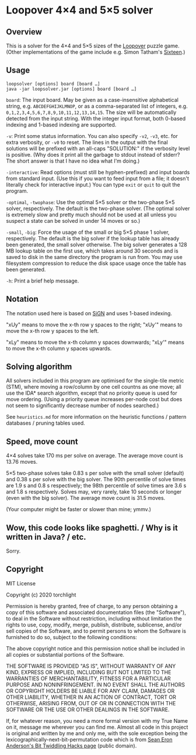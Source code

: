 # Loopover 4×4 and 5×5 solver

## Overview

This is a solver for the 4×4 and 5×5 sizes of the [Loopover](https://loopover.xyz/) puzzle game. (Other implementations of the game include e.g. Simon Tatham's [Sixteen](https://www.chiark.greenend.org.uk/~sgtatham/puzzles/js/sixteen.html).)

## Usage

    loopsolver [options] board [board …]
    java -jar loopsolver.jar [options] board [board …]

`board`: The input board. May be given as a case-insensitive alphabetical string, e.g. `ABCDEFGHIJKLMNOP`, or as a comma-separated list of integers, e.g. `0,1,2,3,4,5,6,7,8,9,10,11,12,13,14,15`. The size will be automatically detected from the input string. With the integer input format, both 0-based indexing and 1-based indexing are supported.

`-v`: Print some status information. You can also specify `-v2`, `-v3`, etc. for extra verbosity, or `-v0` to reset. The lines in the output with the final solutions will be prefixed with an all-caps "SOLUTION:" if the verbosity level is positive. (Why does it print all the garbage to stdout instead of stderr? The short answer is that I have no idea what I'm doing.)

`-interactive`: Read options (must still be hyphen-prefixed) and input boards from standard input. (Use this if you want to feed input from a file; it doesn't literally check for interactive input.) You can type `exit` or `quit` to quit the program.

`-optimal`, `-twophase`: Use the optimal 5×5 solver or the two-phase 5×5 solver, respectively. The default is the two-phase solver. (The optimal solver is extremely slow and pretty much should not be used at all unless you suspect a state can be solved in under 14 moves or so.)

`-small`, `-big`: Force the usage of the small or big 5×5 phase 1 solver, respectively. The default is the big solver if the lookup table has already been generated, the small solver otherwise. The big solver generates a 128 MB lookup table on the first use, which takes around 30 seconds and is saved to disk in the same directory the program is run from. You may use filesystem compression to reduce the disk space usage once the table has been generated.

`-h`: Print a brief help message.

## Notation

The notation used here is based on [SiGN](https://mzrg.com/rubik/nota.shtml) and uses 1-based indexing.

"xUy" means to move the x-th row y spaces to the right; "xUy'" means to move the x-th row y spaces to the left.

"xLy" means to move the x-th column y spaces downwards; "xLy'" means to move the x-th column y spaces upwards.

## Solving algorithm

All solvers included in this program are optimised for the single-tile metric (STM), where moving a row/column by one cell countns as one move; all use the IDA* search algorithm, except that no priority queue is used for move ordering. (Using a priority queue increases per-node cost but does not seem to significantly decrease number of nodes searched.)

See `heuristics.md` for more information on the heuristic functions / pattern databases / pruning tables used.

## Speed, move count

4×4 solves take 170 ms per solve on average. The average move count is 13.76 moves.

5×5 two-phase solves take 0.83 s per solve with the small solver (default) and 0.38 s per solve with the big solver. The 90th percentile of solve times are 1.9 s and 0.8 s respectively; the 98th percentile of solve times are 3.6 s and 1.8 s respectively. Solves may, very rarely, take 10 seconds or longer (even with the big solver). The average move count is 31.5 moves.

(Your computer might be faster or slower than mine; ymmv.)

## Wow, this code looks like spaghetti. / Why is it written in Java? / etc.

Sorry.

## Copyright

MIT License

Copyright (c) 2020 torchlight

Permission is hereby granted, free of charge, to any person obtaining a copy
of this software and associated documentation files (the "Software"), to deal
in the Software without restriction, including without limitation the rights
to use, copy, modify, merge, publish, distribute, sublicense, and/or sell
copies of the Software, and to permit persons to whom the Software is
furnished to do so, subject to the following conditions:

The above copyright notice and this permission notice shall be included in all
copies or substantial portions of the Software.

THE SOFTWARE IS PROVIDED "AS IS", WITHOUT WARRANTY OF ANY KIND, EXPRESS OR
IMPLIED, INCLUDING BUT NOT LIMITED TO THE WARRANTIES OF MERCHANTABILITY,
FITNESS FOR A PARTICULAR PURPOSE AND NONINFRINGEMENT. IN NO EVENT SHALL THE
AUTHORS OR COPYRIGHT HOLDERS BE LIABLE FOR ANY CLAIM, DAMAGES OR OTHER
LIABILITY, WHETHER IN AN ACTION OF CONTRACT, TORT OR OTHERWISE, ARISING FROM,
OUT OF OR IN CONNECTION WITH THE SOFTWARE OR THE USE OR OTHER DEALINGS IN THE
SOFTWARE.

If, for whatever reason, you need a more formal version with my True Name on it, message me wherever you can find me. Almost all code in this project is original and written by me and only me, with the sole exception being the lexicographically-next-bit-permutation code which is from [Sean Eron Anderson's Bit Twiddling Hacks page](http://graphics.stanford.edu/~seander/bithacks.html) (public domain).